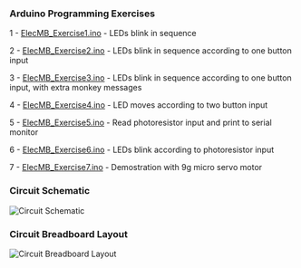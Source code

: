 ### Arduino Programming Exercises

1 - [ElecMB_Exercise1.ino](https://bitbucket.org/mtejada11/arduino/src/master/ElecMB_2017_11/ElecMB_Exercise1.ino) - LEDs blink in sequence

2 - [ElecMB_Exercise2.ino](https://bitbucket.org/mtejada11/arduino/src/master/ElecMB_2017_11/ElecMB_Exercise2.ino) - LEDs blink in sequence according to one button input

3 - [ElecMB_Exercise3.ino](https://bitbucket.org/mtejada11/arduino/src/master/ElecMB_2017_11/ElecMB_Exercise3.ino) - LEDs blink in sequence according to one button input, with extra monkey messages

4 - [ElecMB_Exercise4.ino](https://bitbucket.org/mtejada11/arduino/src/master/ElecMB_2017_11/ElecMB_Exercise4.ino) - LED moves according to two button input 

5 - [ElecMB_Exercise5.ino](https://bitbucket.org/mtejada11/arduino/src/master/ElecMB_2017_11/ElecMB_Exercise5.ino) - Read photoresistor input and print to serial monitor 

6 - [ElecMB_Exercise6.ino](https://bitbucket.org/mtejada11/arduino/src/master/ElecMB_2017_11/ElecMB_Exercise6.ino) - LEDs blink according to photoresistor input 

7 - [ElecMB_Exercise7.ino](https://bitbucket.org/mtejada11/arduino/src/master/ElecMB_2017_11/ElecMB_Exercise7.ino) - Demostration with 9g micro servo motor

### Circuit Schematic
![Circuit Schematic](https://bytebucket.org/mtejada11/arduino/raw/master/ElecMB_2017_11/Circuit_1_Schematic.png)



### Circuit Breadboard Layout
![Circuit Breadboard Layout](https://bytebucket.org/mtejada11/arduino/raw/master/ElecMB_2017_11/Circuit_2_BreadboardLayout.png)